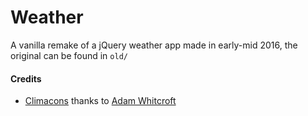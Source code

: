 # Weather

A vanilla remake of a jQuery weather app made in early-mid 2016, the original can be found in `old/`

#### Credits
- [Climacons](https://github.com/AdamWhitcroft/climacons) thanks to [Adam Whitcroft](http://adamwhitcroft.com/)
